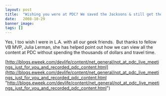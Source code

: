 ```yaml
---
layout: post
title:  "Wishing you were at PDC? We saved the Jacksons & still get the content!"
date:   2008-10-29
banner_image: 
tags: []
---
```


Yes, I too wish I were in L.A. with all our geek friends.  But thanks to fellow VB MVP, Julia Lerman, she has helped point out how we can view all the content at PDC without spending the thousands of dollars and travel time.

[http://blogs.eweek.com/devlife/content/net_general/not_at_pdc_live_meetings_just_for_you_and_recorded_pdc_content.html](http://blogs.eweek.com/devlife/content/net_general/not_at_pdc_live_meetings_just_for_you_and_recorded_pdc_content.html "http://blogs.eweek.com/devlife/content/net_general/not_at_pdc_live_meetings_just_for_you_and_recorded_pdc_content.html")